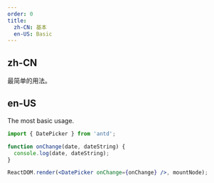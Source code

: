 ```yaml
---
order: 0
title:
  zh-CN: 基本
  en-US: Basic
---
```


## zh-CN

最简单的用法。

## en-US

The most basic usage.

````jsx
import { DatePicker } from 'antd';

function onChange(date, dateString) {
  console.log(date, dateString);
}

ReactDOM.render(<DatePicker onChange={onChange} />, mountNode);
````
